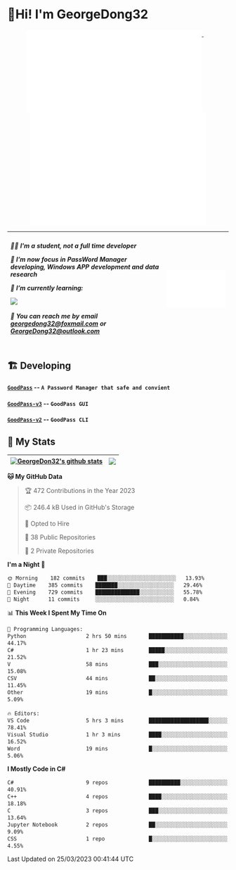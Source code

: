 # 👋Hi! I'm GeorgeDong32
<p align="center">
  <a href="#">
    <img width="400" align="top" src="https://github.com/GeorgeDong32/GeorgeDong32/blob/main/metrics.classic.svg" />
  </a>
  &emsp;
  <a href="#">
    <img width="400" align="top" src="https://github.com/GeorgeDong32/GeorgeDong32/blob/main/metrics.achievements.svg" />
  </a>
</p>

| <h5 align="left"> <p>🧑‍🎓 I'm a student, not a full time developer</p> <p>👀 I’m now focus in PassWord Manager developing, Windows APP development and data research</p> <p>📖 I’m currently learning:</p> <p><img height="28" src="https://skillicons.dev/icons?i=cs,c,cpp,matlab,cmake,py,dotnet,unity" /></p> <p>💬 You can reach me by email georgedong32@foxmail.com or GeorgeDong32@outlook.com</p></h5> | <img width="450" alt="my-commit-calendar" src="https://github.com/GeorgeDong32/GeorgeDong32/blob/main/metrics.plugin.isocalendar.svg" > |
| ------------- | ------------- |

## 🏗️ Developing
#### [`GoodPass`](https://github.com/GeorgeDong32/GoodPass) -- `A Password Manager that safe and convient`
#### [`GoodPass-v3`](https://github.com/GeorgeDong32/GoodPass-v3) -- `GoodPass GUI`
#### [`GoodPass-v2`](https://github.com/GeorgeDong32/GoodPass-v2) -- `GoodPass CLI`

## 🚀 My Stats

| <a href="https://github.com/GeorgeDong32/github-readme-stats"><img align="center" src="https://github-readme-stats-one-topaz-92.vercel.app/api?username=GeorgeDong32&show_icons=true&bg_color=45,34558b,FFFFFF&title_color=FFFFFF&icon_color=F5DF4D&hide_border=1" alt="GeorgeDon32's github stats" /></a> | <a href="https://github.com/GeorgeDong32/github-readme-stats"><img align="center" height="192" src="https://github-readme-stats-one-topaz-92.vercel.app/api/top-langs/?username=GeorgeDong32&layout=compact&bg_color=45,FFFFFF,34558b&title_color=555555&hide_border=1&langs_count=7" /></a> |
| ------------- | ------------- |


<!--START_SECTION:waka-->
**🐱 My GitHub Data** 

> 🏆 472 Contributions in the Year 2023
 > 
> 📦 246.4 kB Used in GitHub's Storage 
 > 
> 💼 Opted to Hire
 > 
> 📜 38 Public Repositories 
 > 
> 🔑 2 Private Repositories  
 > 
**I'm a Night 🦉** 

```text
🌞 Morning    182 commits    ███░░░░░░░░░░░░░░░░░░░░░░   13.93% 
🌆 Daytime    385 commits    ███████░░░░░░░░░░░░░░░░░░   29.46% 
🌃 Evening    729 commits    ██████████████░░░░░░░░░░░   55.78% 
🌙 Night      11 commits     ░░░░░░░░░░░░░░░░░░░░░░░░░   0.84%

```


📊 **This Week I Spent My Time On** 

```text
💬 Programming Languages: 
Python                   2 hrs 50 mins       ███████████░░░░░░░░░░░░░░   44.17% 
C#                       1 hr 23 mins        █████░░░░░░░░░░░░░░░░░░░░   21.52% 
V                        58 mins             ███░░░░░░░░░░░░░░░░░░░░░░   15.08% 
CSV                      44 mins             ██░░░░░░░░░░░░░░░░░░░░░░░   11.45% 
Other                    19 mins             █░░░░░░░░░░░░░░░░░░░░░░░░   5.09%

🔥 Editors: 
VS Code                  5 hrs 3 mins        ███████████████████░░░░░░   78.41% 
Visual Studio            1 hr 3 mins         ████░░░░░░░░░░░░░░░░░░░░░   16.52% 
Word                     19 mins             █░░░░░░░░░░░░░░░░░░░░░░░░   5.06%

```

**I Mostly Code in C#** 

```text
C#                       9 repos             ██████████░░░░░░░░░░░░░░░   40.91% 
C++                      4 repos             ████░░░░░░░░░░░░░░░░░░░░░   18.18% 
C                        3 repos             ███░░░░░░░░░░░░░░░░░░░░░░   13.64% 
Jupyter Notebook         2 repos             ██░░░░░░░░░░░░░░░░░░░░░░░   9.09% 
CSS                      1 repo              █░░░░░░░░░░░░░░░░░░░░░░░░   4.55%

```



 Last Updated on 25/03/2023 00:41:44 UTC
<!--END_SECTION:waka-->

